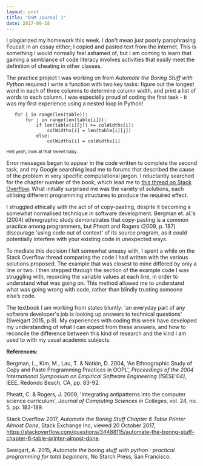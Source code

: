 ```yaml
---
layout: post
title: "DSM Journal 1"
date: 2017-09-18
---
```


I plagiarized my homework this week. I don't mean just poorly paraphrasing Foucalt in an essay either; I copied and pasted text from the internet. This is something I would normally feel ashamed of, but I am coming to learn that gaining a semblance of code literacy involves activities that easily meet the definition of cheating in other classes.

The practice project I was working on from *Automate the Boring Stuff with Python* required I write a function with two key tasks: figure out the longest word in each of three columns to determine column width, and print a list of words to each column. I was especially proud of coding the first task - it was my first experience using a nested loop in Python!


 ```   colWidths = [0] * len(table)
    for i in range(len(table)):
        for j in range(len(table[i])):
            if len(table[i][j]) >= colWidths[i]:
                colWidths[i] = len(table[i][j])
            else:
                colWidths[i] = colWidths[i]
```
<sub>Hell yeah, look at that sweet baby.</sub>

Error messages began to appear in the code written to complete the second task, and my Google searching lead me to forums that described the cause of the problem in very specific computational jargon. I reluctantly searched for the chapter number of the book, which lead me to [this thread on Stack Overflow](https://stackoverflow.com/questions/34488115/automate-the-boring-stuff-chapter-6-table-printer-almost-done). What initially surprised me was the variety of solutions, each utilising different programming structures to produce the required effect.

I struggled ethically with the act of of copy-pasting, despite it becoming a somewhat normalised technique in software development. Bergman et. al.'s (2004) ethnographic study demonstrates that copy-pasting is a common practice among programmers, but Pheatt and Rogers (2009, p. 187) discourage 'using code out of context' of its source program, as it could potentially interfere with your existing code in unexpected ways.

To mediate this decision I felt somewhat uneasy with, I spent a while on the Stack Overflow thread comparing the code I had written with the various solutions proposed. The example that was closest to mine differed by only a line or two. I then stepped through the section of the example code I was struggling with, recording the variable values at each line, in order to understand what was going on. This method allowed me to understand what was going wrong with code, rather than blindly trusting someone else’s code.

The textbook I am working from states bluntly: 'an everyday part of any software developer's job is looking up answers to technical questions' (Sweigart 2015, p.9). My experiences with coding this week have developed my understanding of what I can expect from these answers, and how to reconcile the difference between this kind of research and the kind I am used to with my usual academic subjects.

**References:**

Bergman, L., Kim, M., Lau, T. & Notkin, D. 2004, 'An Ethnographic Study of Copy and Paste Programming Practices in OOPL', *Proceedings of the 2004 International Symposium on Empirical Software Engineering (ISESE’04)*, IEEE, Redondo Beach, CA, pp. 83-92.

Pheatt, C. & Rogers, J. 2009, 'Integrating antipatterns into the computer science curriculum', *Journal of Computing Sciences in Colleges*, vol. 24, no. 5, pp. 183-189.

Stack Overflow 2017, *Automate the Boring Stuff Chapter 6 Table Printer Almost Done*, Stack Exchange Inc, viewed 20 October 2017, <https://stackoverflow.com/questions/34488115/automate-the-boring-stuff-chapter-6-table-printer-almost-done>.

Sweigart, A. 2015, *Automate the boring stuff with python : practical programming for total beginners*, No Starch Press, San Francisco.






